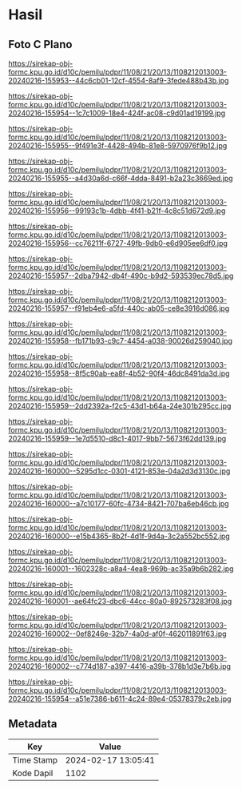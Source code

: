 # Hasil

## Foto C Plano

https://sirekap-obj-formc.kpu.go.id/d10c/pemilu/pdpr/11/08/21/20/13/1108212013003-20240216-155953--44c6cb01-12cf-4554-8af9-3fede488b43b.jpg

https://sirekap-obj-formc.kpu.go.id/d10c/pemilu/pdpr/11/08/21/20/13/1108212013003-20240216-155954--1c7c1009-18e4-424f-ac08-c9d01ad19199.jpg

https://sirekap-obj-formc.kpu.go.id/d10c/pemilu/pdpr/11/08/21/20/13/1108212013003-20240216-155955--9f491e3f-4428-494b-81e8-5970976f9b12.jpg

https://sirekap-obj-formc.kpu.go.id/d10c/pemilu/pdpr/11/08/21/20/13/1108212013003-20240216-155955--a4d30a6d-c66f-4dda-8491-b2a23c3669ed.jpg

https://sirekap-obj-formc.kpu.go.id/d10c/pemilu/pdpr/11/08/21/20/13/1108212013003-20240216-155956--99193c1b-4dbb-4f41-b21f-4c8c51d672d9.jpg

https://sirekap-obj-formc.kpu.go.id/d10c/pemilu/pdpr/11/08/21/20/13/1108212013003-20240216-155956--cc76211f-6727-49fb-9db0-e6d905ee6df0.jpg

https://sirekap-obj-formc.kpu.go.id/d10c/pemilu/pdpr/11/08/21/20/13/1108212013003-20240216-155957--2dba7942-db4f-490c-b9d2-593539ec78d5.jpg

https://sirekap-obj-formc.kpu.go.id/d10c/pemilu/pdpr/11/08/21/20/13/1108212013003-20240216-155957--f91eb4e6-a5fd-440c-ab05-ce8e3916d086.jpg

https://sirekap-obj-formc.kpu.go.id/d10c/pemilu/pdpr/11/08/21/20/13/1108212013003-20240216-155958--fb171b93-c9c7-4454-a038-90026d259040.jpg

https://sirekap-obj-formc.kpu.go.id/d10c/pemilu/pdpr/11/08/21/20/13/1108212013003-20240216-155958--8f5c90ab-ea8f-4b52-90f4-46dc8491da3d.jpg

https://sirekap-obj-formc.kpu.go.id/d10c/pemilu/pdpr/11/08/21/20/13/1108212013003-20240216-155959--2dd2392a-f2c5-43d1-b64a-24e301b295cc.jpg

https://sirekap-obj-formc.kpu.go.id/d10c/pemilu/pdpr/11/08/21/20/13/1108212013003-20240216-155959--1e7d5510-d8c1-4017-9bb7-5673f62dd139.jpg

https://sirekap-obj-formc.kpu.go.id/d10c/pemilu/pdpr/11/08/21/20/13/1108212013003-20240216-160000--5295d1cc-0301-4121-853e-04a2d3d3130c.jpg

https://sirekap-obj-formc.kpu.go.id/d10c/pemilu/pdpr/11/08/21/20/13/1108212013003-20240216-160000--a7c10177-60fc-4734-8421-707ba6eb46cb.jpg

https://sirekap-obj-formc.kpu.go.id/d10c/pemilu/pdpr/11/08/21/20/13/1108212013003-20240216-160000--e15b4365-8b2f-4d1f-9d4a-3c2a552bc552.jpg

https://sirekap-obj-formc.kpu.go.id/d10c/pemilu/pdpr/11/08/21/20/13/1108212013003-20240216-160001--1602328c-a8a4-4ea8-969b-ac35a9b6b282.jpg

https://sirekap-obj-formc.kpu.go.id/d10c/pemilu/pdpr/11/08/21/20/13/1108212013003-20240216-160001--ae64fc23-dbc6-44cc-80a0-892573283f08.jpg

https://sirekap-obj-formc.kpu.go.id/d10c/pemilu/pdpr/11/08/21/20/13/1108212013003-20240216-160002--0ef8246e-32b7-4a0d-af0f-462011891f63.jpg

https://sirekap-obj-formc.kpu.go.id/d10c/pemilu/pdpr/11/08/21/20/13/1108212013003-20240216-160002--c774d187-a397-4416-a39b-378b1d3e7b6b.jpg

https://sirekap-obj-formc.kpu.go.id/d10c/pemilu/pdpr/11/08/21/20/13/1108212013003-20240216-155954--a51e7386-b611-4c24-89e4-05378379c2eb.jpg


## Metadata

| Key        | Value               |
| ---------- | ------------------- |
| Time Stamp | 2024-02-17 13:05:41 |
| Kode Dapil | 1102                |



